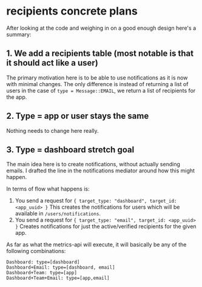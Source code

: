 # recipients concrete plans

After looking at the code and weighing in on a good enough design
here's a summary:

## 1. We add a recipients table (most notable is that it should act like a user)

The primary motivation here is to be able to use notifications as it is now with
minimal changes. The only difference is instead of returning a list of users
in the case of `type = Message::EMAIL`, we return a list of recipients for the app.

## 2. Type = app or user stays the same

Nothing needs to change here really.

## 3. Type = dashboard stretch goal

The main idea here is to create notifications, without actually sending emails.
I drafted the line in the notifications mediator around how this might happen.

In terms of flow what happens is:

1. You send a request for `{ target_type: "dashboard", target_id: <app_uuid> }`
   This creates the notifications for users which will be available in `/users/notifications`.
2. You send a request for `{ target_type: "email", target_id: <app_uuid> }`
   Creates notifications for just the active/verified recipients for the given app.

As far as what the metrics-api will execute, it will basically be any of the following
combinations:

```
Dashboard: type=[dashboard]
Dashboard+Email: type=[dashboard, email]
Dashboard+Team: type=[app]
Dashboard+Team+Email: type=[app,email]
```
